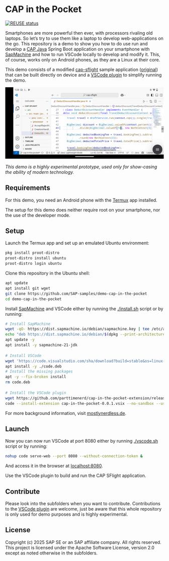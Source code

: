 # CAP in the Pocket

[![REUSE status](https://api.reuse.software/badge/github.com/SAP-samples/demo-cap-in-the-pocket)](https://api.reuse.software/info/github.com/SAP-samples/demo-cap-in-the-pocket)

Smartphones are more powerful then ever, with processors rivaling old laptops. So let’s try to use them like a laptop to develop web-applications on the go. This repository is a demo to show you how to do use run and develop a [CAP Java](https://cap.cloud.sap/docs/java/) Spring Boot application on your smartphone with [SapMachine](https://sapmachine.io) and how to run VSCode locally to develop and modify it. This, of course, works only on Android phones, as they are a Linux at their core.

This demo consists of a modified [cap-sflight](./cap-flight) sample application ([original](https://github.com/SAP-samples/cap-sflight))
that can be built directly on device and a [VSCode plugin](./vscode-plugin/) to
simplify running the demo.

![](./media/image.png)

_This demo is a highly experimental prototype, used only for show-casing the ability of modern technology._

## Requirements

For this demo, you need an Android phone with the [Termux](https://termux.dev) app
installed.

The setup for this demo does neither require root on your smartphone, nor the use
of the developer mode.

## Setup

Launch the Termux app and set up an emulated Ubuntu environment:

```sh
pkg install proot-distro
proot-distro install ubuntu
proot-distro login ubuntu
```

Clone this repository in the Ubuntu shell:

```sh
apt update
apt install git wget
git clone https://github.com/SAP-samples/demo-cap-in-the-pocket
cd demo-cap-in-the-pocket
```

Install [SapMachine](https://sapmachine.io) and VSCode either by running
the [./install.sh](./install.sh) script or by running:

```sh
# Install SapMachine
wget -qO- https://dist.sapmachine.io/debian/sapmachine.key | tee /etc/apt/trusted.gpg.d/sapmachine.asc > /dev/null
echo "deb https://dist.sapmachine.io/debian/$(dpkg --print-architecture)/ ./" | tee /etc/apt/sources.list.d/sapmachine.list > /dev/null
apt update -y
apt install -y sapmachine-21-jdk

# Install VSCode
wget 'https://code.visualstudio.com/sha/download?build=stable&os=linux-deb-arm64' -O code.deb
apt install -y ./code.deb
# Install the missing packages
apt -y --fix-broken install
rm code.deb

# Install the VSCode plugin
wget https://github.com/parttimenerd/cap-in-the-pocket-extension/releases/download/snapshot/cap-in-the-pocket-0.0.1.vsix .
code --install-extension cap-in-the-pocket-0.0.1.vsix --no-sandbox --user-data-dir ~
```

For more background information, visit [mostlynerdless.de](https://mostlynerdless.de/blog/2025/05/09/cap-in-the-pocket-developing-java-applications-on-your-phone/).

## Launch

Now you can now run VSCode at port 8080 either by running [./vscode.sh](./vscode.sh) script
or by running:

```sh
nohup code serve-web --port 8080 --without-connection-token &
```

And access it in the browser at [localhost:8080](localhost:8080).

Use the VSCode plugin to build and run the CAP SFlight application.

## Contribute

Please look into the subfolders when you want to contribute.
Contributions to the [VSCode plugin](./vscode-plugin/) are welcome,
just be aware that this whole repository is only used for demo
purposes and is highly experimental.


## License
Copyright (c) 2025 SAP SE or an SAP affiliate company. All rights reserved. This project is licensed under the Apache Software License, version 2.0 except as noted otherwise in the subfolders.

